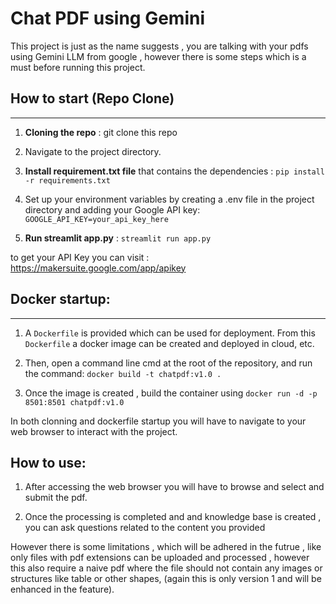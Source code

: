 # Chat PDF using Gemini

This project is just as the name suggests , you are talking with your pdfs using Gemini LLM from google , however there is some steps which is a must before running this project.

## How to start (Repo Clone)

---

1. **Cloning the repo** : git clone this repo
2. Navigate to the project directory.
3. **Install requirement.txt file** that contains the dependencies :
   `pip install -r requirements.txt`

4. Set up your environment variables by creating a .env file in the project directory and adding your Google API key:
   `GOOGLE_API_KEY=your_api_key_here`

5. **Run streamlit app.py** : `streamlit run app.py`

to get your API Key you can visit : https://makersuite.google.com/app/apikey

## Docker startup:

---

1. A `Dockerfile` is provided which can be used for deployment. From this `Dockerfile` a docker image can be created and deployed in cloud, etc.

2. Then, open a command line cmd at the root of the repository, and run the command: `docker build -t chatpdf:v1.0 .`

3. Once the image is created , build the container using `docker run -d -p 8501:8501 chatpdf:v1.0`

In both clonning and dockerfile startup you will have to navigate to your web browser to interact with the project.

## How to use:

1. After accessing the web browser you will have to browse and select and submit the pdf.

2. Once the processing is completed and and knowledge base is created , you can ask questions related to the content you provided

However there is some limitations , which will be adhered in the futrue , like only files with pdf extensions can be uploaded and processed , however this also require a naive pdf where the file should not contain any images or structures like table or other shapes, (again this is only version 1 and will be enhanced in the feature).
